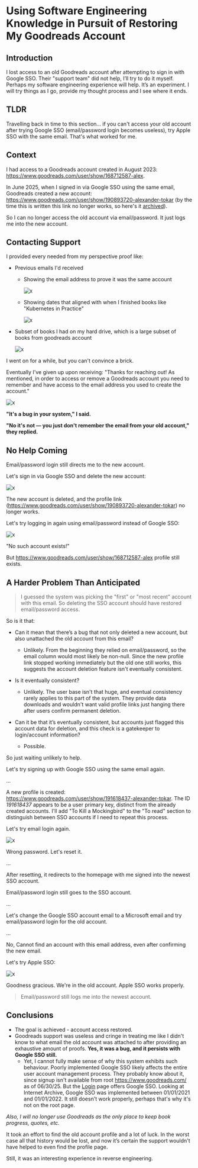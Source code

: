 # Using Software Engineering Knowledge in Pursuit of Restoring My Goodreads Account

## Introduction

I lost access to an old Goodreads account after attempting to sign in with Google SSO. Their "support team" did not help, I’ll try to do it myself. Perhaps my software engineering experience will help. It’s an experiment. I will try things as I go, provide my thought process and I see where it ends.

## TLDR

Travelling back in time to this section… if you can't access your old account after trying Google SSO (email/password login becomes useless), try Apple SSO with the same email. That's what worked for me.

## Context

I had access to a Goodreads account created in August 2023: <https://www.goodreads.com/user/show/168712587-alex>.

In June 2025, when I signed in via Google SSO using the same email, Goodreads created a new account: <https://www.goodreads.com/user/show/190893720-alexander-tokar> (by the time this is written this link no longer works, so here's it [archived](https://web.archive.org/web/20250603114410/https://www.goodreads.com/user/show/190893720-alexander-tokar)).

So I can no longer access the old account via email/password. It just logs me into the new account.

## Contacting Support

I provided every needed from my perspective proof like:

- Previous emails I'd received
  - Showing the email address to prove it was the same account

    ![x](/static/articles/engineering/restoring_goodreads_account_access/images/support/old_received_emails/with_email_account_shown.jpg)

  - Showing dates that aligned with when I finished books like "Kubernetes in Practice"

    ![x](/static/articles/engineering/restoring_goodreads_account_access/images/support/old_received_emails/with_dates.jpg)

- Subset of books I had on my hard drive, which is a large subset of books from goodreads account

    ![x](/static/articles/engineering/restoring_goodreads_account_access/images/support/books_on_hard_drive_subset.jpg)

I went on for a while, but you can't convince a brick.

Eventually I've given up upon receiving: "Thanks for reaching out! As mentioned, in order to access or remove a Goodreads account you need to remember and have access to the email address you used to create the account."

![x](/static/articles/engineering/restoring_goodreads_account_access/images/support/final_responses.jpg)

**"It's a bug in your system," I said.**

**"No it's not — you just don't remember the email from your old account," they replied.**

## No Help Coming

Email/password login still directs me to the new account.

Let's sign in via Google SSO and delete the new account:

![x](/static/articles/engineering/restoring_goodreads_account_access/images/myself/deleting_2nd_account.jpg)

The new account is deleted, and the profile link (<https://www.goodreads.com/user/show/190893720-alexander-tokar>) no longer works.

Let's try logging in again using email/password instead of Google SSO:

![x](/static/articles/engineering/restoring_goodreads_account_access/images/myself/email_does_not_exist_after_deleting_2nd_account.jpg)

"No such account exists!"

But <https://www.goodreads.com/user/show/168712587-alex> profile still exists.

## A Harder Problem Than Anticipated

> I guessed the system was picking the "first" or "most recent" account with this email. So deleting the SSO account should have restored email/password access.

So is it that:

- Can it mean that there’s a bug that not only deleted a new account, but also unattached the old account from this email?
  - Unlikely. From the beginning they relied on email/password, so the email column would most likely be non-null. Since the new profile link stopped working immediately but the old one still works, this suggests the account deletion feature isn't eventually consistent.

- Is it eventually consistent?
  - Unlikely. The user base isn't that huge, and eventual consistency rarely applies to this part of the system. They provide data downloads and wouldn't want valid profile links just hanging there after users confirm permanent deletion.

- Can it be that it’s eventually consistent, but accounts just flagged this account data for deletion, and this check is a gatekeeper to login/account information?
  - Possible.

So just waiting unlikely to help.

Let's try signing up with Google SSO using the same email again.

...

A new profile is created: <https://www.goodreads.com/user/show/191618437-alexander-tokar>. The ID *191618437* appears to be a user primary key, distinct from the already created accounts. I'll add "To Kill a Mockingbird" to the "To read" section to distinguish between SSO accounts if I need to repeat this process.

Let's try email login again.

![x](/static/articles/engineering/restoring_goodreads_account_access/images/myself/wrong_password_after_creating_3rd_account.jpg)

Wrong password. Let's reset it.

...

After resetting, it redirects to the homepage with me signed into the newest SSO account.

Email/password login still goes to the SSO account.

...

Let's change the Google SSO account email to a Microsoft email and try email/password login for the old account.

...

No, Cannot find an account with this email address, even after confirming the new email.

Let's try Apple SSO:

![x](/static/articles/engineering/restoring_goodreads_account_access/images/myself/success_with_apple_sso.jpg)

Goodness gracious. We're in the old account.
Apple SSO works properly.

> Email/password still logs me into the newest account.

## Conclusions

- The goal is achieved - account access restored.
- Goodreads support was useless and cringe in treating me like I didn't know to what email the old account was attached to after providing an exhaustive amount of proofs. **Yes, it was a bug, and it persists with Google SSO still.**
  - Yet, I cannot fully make sense of why this system exhibits such behaviour. Poorly implemented Google SSO likely affects the entire user account management process. They probably know about it, since signup isn't available from root <https://www.goodreads.com/> as of 06/30/25. But the [Login](https://www.goodreads.com/user/sign_in) page offers Google SSO. Looking at Internet Archive, Google SSO was implemented between 01/01/2021 and 01/01/2022. It still doesn't work properly, perhaps that's why it's not on the root page.

*Also, I will no longer use Goodreads as the only place to keep book progress, quotes, etc.*

It took an effort to find the old account profile and a lot of luck. In the worst case all that history would be lost, and now it’s certain the support wouldn't have helped to even find the profile page.

Still, it was an interesting experience in reverse engineering.
